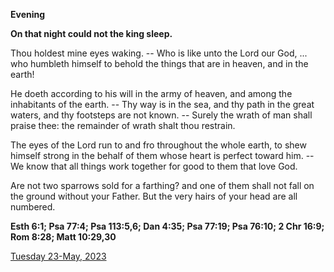 **Evening**

**On that night could not the king sleep.**
 
Thou holdest mine eyes waking. -- Who is like unto the Lord our God, ... who humbleth himself to behold the things that are in heaven, and in the earth!
 
He doeth according to his will in the army of heaven, and among the inhabitants of the earth. -- Thy way is in the sea, and thy path in the great waters, and thy footsteps are not known. -- Surely the wrath of man shall praise thee: the remainder of wrath shalt thou restrain.
 
The eyes of the Lord run to and fro throughout the whole earth, to shew himself strong in the behalf of them whose heart is perfect toward him. -- We know that all things work together for good to them that love God.
 
Are not two sparrows sold for a farthing? and one of them shall not fall on the ground without your Father. But the very hairs of your head are all numbered.  

**Esth 6:1; Psa 77:4; Psa 113:5,6; Dan 4:35; Psa 77:19; Psa 76:10; 2 Chr 16:9; Rom 8:28; Matt 10:29,30**

[Tuesday 23-May, 2023](https://t.me/daily_light)
